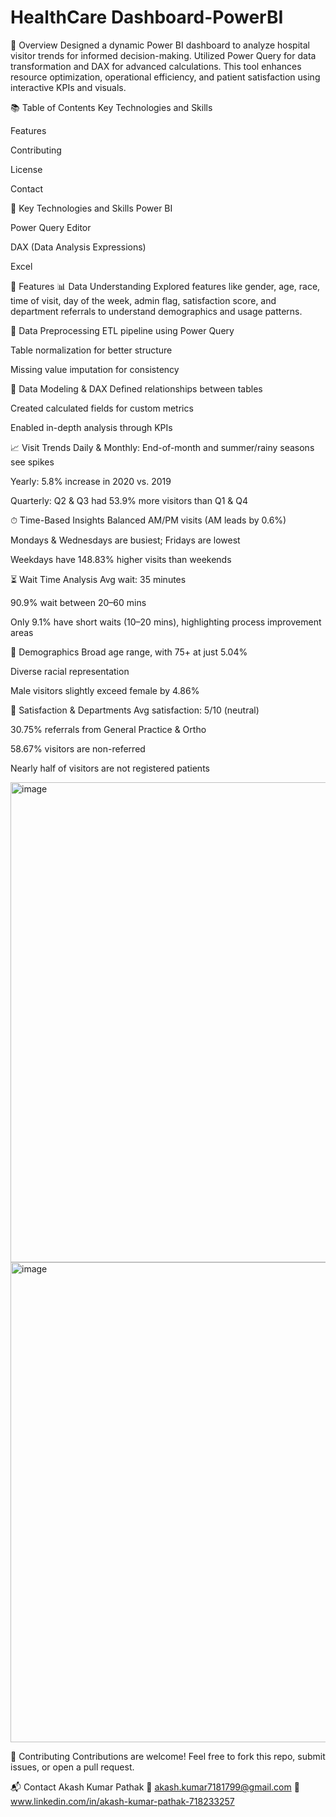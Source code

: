 # HealthCare Dashboard-PowerBI
📌 Overview
Designed a dynamic Power BI dashboard to analyze hospital visitor trends for informed decision-making. Utilized Power Query for data transformation and DAX for advanced calculations. This tool enhances resource optimization, operational efficiency, and patient satisfaction using interactive KPIs and visuals.

📚 Table of Contents
Key Technologies and Skills

Features

Contributing

License

Contact

🚀 Key Technologies and Skills
Power BI

Power Query Editor

DAX (Data Analysis Expressions)

Excel

🌟 Features
📊 Data Understanding
Explored features like gender, age, race, time of visit, day of the week, admin flag, satisfaction score, and department referrals to understand demographics and usage patterns.

🧹 Data Preprocessing
ETL pipeline using Power Query

Table normalization for better structure

Missing value imputation for consistency

🧠 Data Modeling & DAX
Defined relationships between tables

Created calculated fields for custom metrics

Enabled in-depth analysis through KPIs

📈 Visit Trends
Daily & Monthly: End-of-month and summer/rainy seasons see spikes

Yearly: 5.8% increase in 2020 vs. 2019

Quarterly: Q2 & Q3 had 53.9% more visitors than Q1 & Q4

⏱ Time-Based Insights
Balanced AM/PM visits (AM leads by 0.6%)

Mondays & Wednesdays are busiest; Fridays are lowest

Weekdays have 148.83% higher visits than weekends

⏳ Wait Time Analysis
Avg wait: 35 minutes

90.9% wait between 20–60 mins

Only 9.1% have short waits (10–20 mins), highlighting process improvement areas

👥 Demographics
Broad age range, with 75+ at just 5.04%

Diverse racial representation

Male visitors slightly exceed female by 4.86%

🏥 Satisfaction & Departments
Avg satisfaction: 5/10 (neutral)

30.75% referrals from General Practice & Ortho

58.67% visitors are non-referred

Nearly half of visitors are not registered patients

<img width="905" height="768" alt="image" src="https://github.com/user-attachments/assets/b052299c-6d67-4fb3-aa3b-f5b9304db383" />
<img width="905" height="768" alt="image" src="https://github.com/user-attachments/assets/591cfe0a-f0fd-49d3-977c-86d20726e24d" />

🤝 Contributing
Contributions are welcome! Feel free to fork this repo, submit issues, or open a pull request.

📬 Contact
Akash Kumar Pathak
📧 akash.kumar7181799@gmail.com
🔗 www.linkedin.com/in/akash-kumar-pathak-718233257


